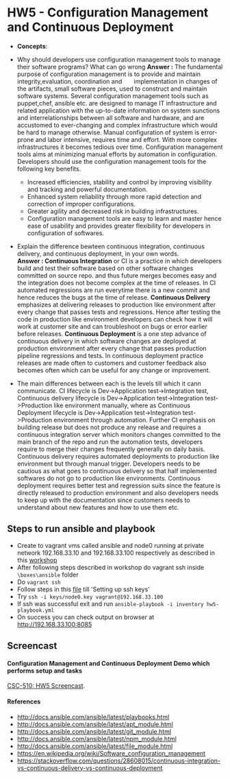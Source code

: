 # HW5 - Configuration Management and Continuous Deployment

* **Concepts**:

* Why should developers use configuration management tools to manage their software programs? What can go wrong
**Answer :** The fundamental purpose of configuration management is to provide and maintain integrity,evaluation, coordination and       implementation in changes of the artifacts, small software pieces, used to construct and maintain software systems. Several configuration management tools such as puppet,chef, ansible etc. are designed to manage IT infrastructure and related application with the up-to-date information on system sunctions and interrelationships between all software and hardware, and are accustomed to ever-changing and complex infrastructure which would be hard to manage otherwise.
Manual configuration of system is error-prone and labor intensive, requires time and effort. With more complex infrastructures it becomes tedious over time. Configuration management tools aims at minimizing manual efforts by automation in configuration. Developers should use the configuration management tools for the following key benefits.
   * Increased efficiencies, stability and control by improving visibility and tracking and powerful documentation.
   * Enhanced system reliability through more rapid detection and correction of improper configurations.
   * Greater agility and decreased risk in building infrastructures.
   * Configuration management tools are easy to learn and master hence ease of usability and provides greater flexibility for developers      in configuration of softwares.

* Explain the difference bewteen continuous integration, continuous delivery, and continuous deployment, in your own words.<br />
**Answer : Continuous Integration** or CI is a practice in which developers build and test their software based on other software changes committed on source repo. and thus future merges becomes easy and the integration does not become complex at the time of releases. In CI automated regressions are run everytime there is a new commit and hence reduces the bugs at the time of release.
**Continuous Delivery** emphasizes at delivering releases to production like environment after every change that passes tests and regressions. Hence after testing the code in production like environment developers can check how it will work at customer site and can troubleshoot on bugs or error earlier before releases.
**Continuous Deployment** is a one step advance of continuous delivery in which software changes are deployed at production environment after every change that passes production pipeline regressions and tests. In continuous deployment practice releases are made often to customers and customer feedback also becomes often which can be useful for any change or improvement.

* The main differences between each is the levels till which it cann communicate. CI lifecycle is Dev->Application test->Integration test, Continuous delivery lifecycle is Dev->Application test->Integration test->Production like environment manually, where as Continuous Deployment lifecycle is Dev->Application test->Integration test->Production environment through automation.
Further CI emphasis on building release but does not produce any release and requires a continuous integration server which monitors changes committed to the main branch of the repo and run the automation tests, developers require to merge their changes frequently generally on daily basis. Continuous delivery requires automated deployments to production like environment but through manual trigger. Developers needs to be cautious as what goes to continuous delivery so that half implemented softwares do not go to production like environments. Continuous deployment requires better test and regression suits since the feature is directly released to production environment and also developers needs to keep up with the documentation since customers needs to understand about new features and how to use them etc. 


## Steps to run ansible and playbook
* Create to vagrant vms called ansible and node0 running at private network 192.168.33.10 and 192.168.33.100 respectively as described in this [workshop](https://github.com/CSC-DevOps/CM/blob/master/VM.md)
* After following steps described in workshop do vagrant ssh inside `\boxes\ansible` folder
* Do `vagrant ssh`
* Follow steps in this [file](https://github.com/CSC-DevOps/CM/blob/master/Ansible.md) till 'Setting up ssh keys'
* Try `ssh -i keys/node0.key vagrant@192.168.33.100`
* If ssh was successful exit and run `ansible-playbook -i inventory hw5-playbook.yml`
* On success you can check output on browser at http://192.168.33.100:8085

## Screencast
#### Configuration Management and Continuous Deployment Demo which performs setup and tasks<br />
[CSC-510: HW5 Screencast](https://youtu.be/FW63sGpN8yw).

#### References
* http://docs.ansible.com/ansible/latest/playbooks.html
* http://docs.ansible.com/ansible/latest/apt_module.html
* http://docs.ansible.com/ansible/latest/git_module.html
* http://docs.ansible.com/ansible/latest/npm_module.html
* http://docs.ansible.com/ansible/latest/file_module.html
* https://en.wikipedia.org/wiki/Software_configuration_management
* https://stackoverflow.com/questions/28608015/continuous-integration-vs-continuous-delivery-vs-continuous-deployment
